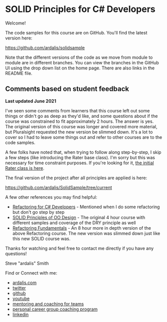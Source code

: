 # SOLID Principles for C# Developers

Welcome!

The code samples for this course are on GitHub. You'll find the latest version here:

https://github.com/ardalis/solidsample

Note that the different versions of the code as we move from module to module are in different branches. You can view the branches in the GitHub UI using the drop down list on the home page. There are also links in the README file.

## Comments based on student feedback

**Last updated June 2021**

I've seen some comments from learners that this course left out some things or didn't go as deep as they'd like, and some questions about if the course was constrained to fit approximately 2 hours. The answer is yes. The original version of this course was longer and covered more material, but Pluralsight requested the new version be slimmed down. It's a lot to cover so I had to leave some things out and refer to other courses are to the code samples.

A few folks have noted that, when trying to follow along step-by-step, I skip a few steps (like introducing the Rater base class). I'm sorry but this was necessary for time constraint purposes. If you're looking for it, [the initial Rater class is here](https://github.com/ardalis/SolidSample/blob/OCP-reflection/ArdalisRating/Rater.cs).

The final version of the project after all principles are applied is here:

https://github.com/ardalis/SolidSample/tree/current

A few other references you may find helpful:

- [Refactoring for C# Developers](https://www.pluralsight.com/courses/refactoring-csharp-developers) - Mentioned when I do some refactoring but don't go step by step
- [SOLID Principles of OO Design](https://www.pluralsight.com/courses/principles-oo-design) - The original 4 hour course with different samples and coverage of the DRY principle as well
- [Refactoring Fundamentals](https://www.pluralsight.com/courses/refactoring-fundamentals) - An 8 hour more in depth version of the above Refactoring course. The new version was slimmed down just like this new SOLID course was.

Thanks for watching and feel free to contact me directly if you have any questions!

Steve "ardalis" Smith

Find or Connect with me:

- [ardalis.com](https://ardalis.com)
- [twitter](https://twitter.com/ardalis)
- [github](https://github.com/ardalis)
- [youtube](https://youtube.com/ardalis)
- [mentoring and coaching for teams](https://nimblepros.com)
- [personal career group coaching program](https://devBetter.com)
- [linkedin](https://www.linkedin.com/in/stevenandrewsmith/)
